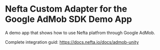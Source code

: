# Nefta Custom Adapter for the Google AdMob SDK Demo App

A demo app that shows how to use Nefta platfrom through Google AdMob.

Complete integration guid: https://docs.nefta.io/docs/admob-unity
